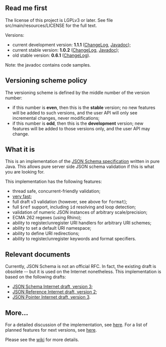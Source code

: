 <h2>Read me first</h2>

<p>The license of this project is LGPLv3 or later. See file
src/main/resources/LICENSE for the full text.</p>

<p>Versions:</p>

<ul>
    <li>current development version: <b>1.1.1</b> (<a
href="https://github.com/fge/json-schema-validator/wiki/ChangeLog.devel">ChangeLog</a>,
<a href="http://fge.github.com/json-schema-validator/devel/index.html">Javadoc</a>);</li>
    <li>current stable version: <b>1.0.2</b> (<a
href="https://github.com/fge/json-schema-validator/wiki/ChangeLog.stable">ChangeLog</a>,
<a href="http://fge.github.com/json-schema-validator/stable/index.html">Javadoc</a>);</li>
    <li>old stable version: <b>0.6.1</b> (<a
href="https://github.com/fge/json-schema-validator/wiki/ChangeLog.old">ChangeLog</a>).</li>
</ul>

<p>Note: the javadoc contains code samples.</p>

<h2>Versioning scheme policy</h2>

<p>The versioning scheme is defined by the middle number of the version
number:</p>

* if this number is <b>even</b>, then this is the <b>stable</b> version; no new
  features will be added to such versions, and the user API will only see
  incremental changes, never modifications;
* if this number is <b>odd</b>, then this is the <b>development</b> version; new
  features will be added to those versions only, and the user API may change.

<h2>What it is</h2>

<p>This is an implementation of the <a href="http://json-schema.github.com">JSON
Schema specification</a> written in pure Java.  This allows pure server side
JSON schema validation if this is what you are looking for.<p>

<p>This implementation has the following features:</p>

* thread safe, concurrent-friendly validation;
* <a href="https://github.com/fge/json-schema-validator/wiki/Performance">very
  fast</a>;
* full draft v3 validation (however, see above for <tt>format</tt>);
* full <tt>$ref</tt> support, including <tt>id</tt> resolving and loop
  detection;
* validation of numeric JSON instances of arbitrary scale/precision;
* ECMA 262 regexes (using Rhino);
* ability to register/unregister URI handlers for arbitrary URI schemes;
* ability to set a default URI namespace;
* ability to define URI redirections;
* ability to register/unregister keywords and format specifiers.

<h2>Relevant documents</h2>

<p>Currently, JSON Schema is not an official RFC. In fact, the existing draft is
obsolete -- but it is used on the Internet nonetheless. This implementation is
based on the following drafts:</p>

* <a href="http://tools.ietf.org/html/draft-zyp-json-schema-03">JSON Schema
  Internet draft, version 3</a>;
* <a href="http://tools.ietf.org/html/draft-pbryan-zyp-json-ref-02">JSON
  Reference Internet draft, version 2</a>;
* <a href="http://tools.ietf.org/html/draft-ietf-appsawg-json-pointer-03">JSON
  Pointer Internet draft, version 3</a>.

<h2>More...</h2>

<p>For a detailed discussion of the implementation, see <a
href="https://github.com/fge/json-schema-validator/wiki/Status">here</a>. For a
list of planned features for next versions, see <a
href="https://github.com/fge/json-schema-validator/wiki/Roadmap">here</a>.

Please see the <a
href="https://github.com/fge/json-schema-validator/wiki/">wiki</a> for more
details.

